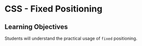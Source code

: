 # CSS - Fixed Positioning

## Learning Objectives
Students will understand the practical usage of `fixed` positioning.